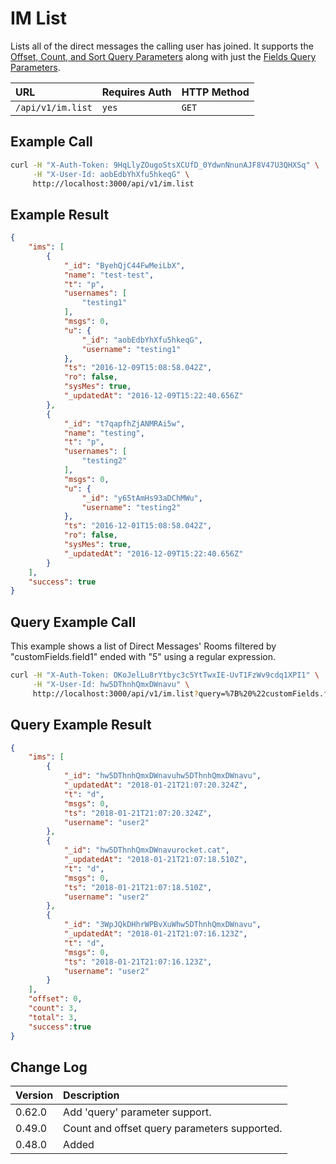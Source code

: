 # IM List

Lists all of the direct messages the calling user has joined. It supports the [Offset, Count, and Sort Query Parameters](../../offset-and-count-and-sort-info/) along with just the [Fields Query Parameters](../../query-and-fields-info/).

| URL | Requires Auth | HTTP Method |
| :--- | :--- | :--- |
| `/api/v1/im.list` | `yes` | `GET` |

## Example Call

```bash
curl -H "X-Auth-Token: 9HqLlyZOugoStsXCUfD_0YdwnNnunAJF8V47U3QHXSq" \
     -H "X-User-Id: aobEdbYhXfu5hkeqG" \
     http://localhost:3000/api/v1/im.list
```

## Example Result

```json
{
    "ims": [
        {
            "_id": "ByehQjC44FwMeiLbX",
            "name": "test-test",
            "t": "p",
            "usernames": [
                "testing1"
            ],
            "msgs": 0,
            "u": {
                "_id": "aobEdbYhXfu5hkeqG",
                "username": "testing1"
            },
            "ts": "2016-12-09T15:08:58.042Z",
            "ro": false,
            "sysMes": true,
            "_updatedAt": "2016-12-09T15:22:40.656Z"
        },
        {
            "_id": "t7qapfhZjANMRAi5w",
            "name": "testing",
            "t": "p",
            "usernames": [
                "testing2"
            ],
            "msgs": 0,
            "u": {
                "_id": "y65tAmHs93aDChMWu",
                "username": "testing2"
            },
            "ts": "2016-12-01T15:08:58.042Z",
            "ro": false,
            "sysMes": true,
            "_updatedAt": "2016-12-09T15:22:40.656Z"
        }
    ],
    "success": true
}

```


## Query Example Call 

This example shows a list of Direct Messages' Rooms filtered by "customFields.field1" ended with "5" using a regular expression.

```bash
curl -H "X-Auth-Token: OKoJelLu8rYtbyc3c5YtTwxIE-UvT1FzWv9cdq1XPI1" \
     -H "X-User-Id: hw5DThnhQmxDWnavu" \
     http://localhost:3000/api/v1/im.list?query=%7B%20%22customFields.field1%22%3A%20%7B%20%22%24regex%22%3A%20%22%28.*%295%24%22%20%7D%20%7D
```

## Query Example Result

```json
{
    "ims": [
        {
            "_id": "hw5DThnhQmxDWnavuhw5DThnhQmxDWnavu",
            "_updatedAt": "2018-01-21T21:07:20.324Z",
            "t": "d",
            "msgs": 0,
            "ts": "2018-01-21T21:07:20.324Z",
            "username": "user2"
        },
        {
            "_id": "hw5DThnhQmxDWnavurocket.cat",
            "_updatedAt": "2018-01-21T21:07:18.510Z",
            "t": "d",
            "msgs": 0,
            "ts": "2018-01-21T21:07:18.510Z",
            "username": "user2"
        },
        {
            "_id": "3WpJQkDHhrWPBvXuWhw5DThnhQmxDWnavu",
            "_updatedAt": "2018-01-21T21:07:16.123Z",
            "t": "d",
            "msgs": 0,
            "ts": "2018-01-21T21:07:16.123Z",
            "username": "user2"
        }
    ],
    "offset": 0,
    "count": 3,
    "total": 3,
    "success":true
}

```


## Change Log

| Version | Description |
| :--- | :--- |
| 0.62.0 | Add 'query' parameter support. |
| 0.49.0 | Count and offset query parameters supported. |
| 0.48.0 | Added |
